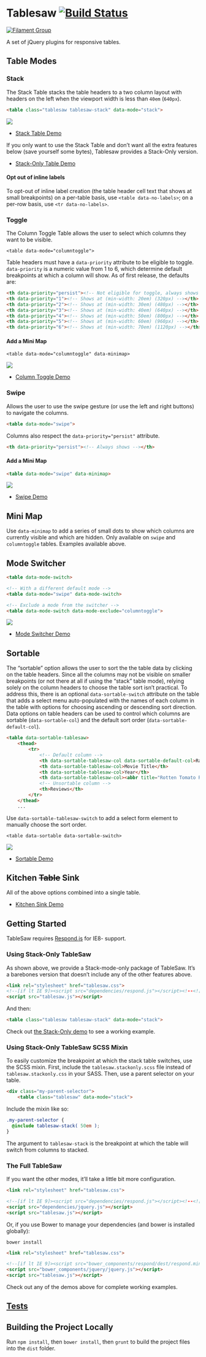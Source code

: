# Tablesaw [![Build Status](https://img.shields.io/travis/filamentgroup/tablesaw/master.svg)](https://travis-ci.org/filamentgroup/tablesaw)

[![Filament Group](http://filamentgroup.com/images/fg-logo-positive-sm-crop.png) ](http://www.filamentgroup.com/)

A set of jQuery plugins for responsive tables.

## Table Modes

### Stack

The Stack Table stacks the table headers to a two column layout with headers on the left when the viewport width is less than `40em` (`640px`).

```html
<table class="tablesaw tablesaw-stack" data-mode="stack">
```

![](docs/stack.gif)

* [Stack Table Demo](http://filamentgroup.github.io/tablesaw/demo/stack.html)

If you only want to use the Stack Table and don’t want all the extra features below (save yourself some bytes), Tablesaw provides a Stack-Only version.

* [Stack-Only Table Demo](http://filamentgroup.github.io/tablesaw/demo/stackonly.html)

#### Opt out of inline labels

To opt-out of inline label creation (the table header cell text that shows at small breakpoints) on a per-table basis, use `<table data-no-labels>`; on a per-row basis, use `<tr data-no-labels>`.

### Toggle

The Column Toggle Table allows the user to select which columns they want to be visible.

    <table data-mode="columntoggle">

Table headers must have a `data-priority` attribute to be eligible to toggle. `data-priority` is a numeric value from 1 to 6, which determine default breakpoints at which a column will show. As of first release, the defaults are:

```html
<th data-priority="persist"><!-- Not eligible for toggle, always shows --></th>
<th data-priority="1"><!-- Shows at (min-width: 20em) (320px) --></th>
<th data-priority="2"><!-- Shows at (min-width: 30em) (480px) --></th>
<th data-priority="3"><!-- Shows at (min-width: 40em) (640px) --></th>
<th data-priority="4"><!-- Shows at (min-width: 50em) (800px) --></th>
<th data-priority="5"><!-- Shows at (min-width: 60em) (960px) --></th>
<th data-priority="6"><!-- Shows at (min-width: 70em) (1120px) --></th>
```

#### Add a Mini Map

    <table data-mode="columntoggle" data-minimap>

![](docs/columntoggle-minimap.gif)

* [Column Toggle Demo](http://filamentgroup.github.io/tablesaw/demo/toggle.html)

### Swipe

Allows the user to use the swipe gesture (or use the left and right buttons) to navigate the columns.

```html
<table data-mode="swipe">
```

Columns also respect the `data-priority="persist"` attribute.

```html
<th data-priority="persist"><!-- Always shows --></th>
```

#### Add a Mini Map

```html
<table data-mode="swipe" data-minimap>
```

![](docs/swipe-minimap.gif)

* [Swipe Demo](http://filamentgroup.github.io/tablesaw/demo/swipe.html)

## Mini Map

Use `data-minimap` to add a series of small dots to show which columns are currently visible and which are hidden. Only available on `swipe` and `columntoggle` tables. Examples available above.

## Mode Switcher

```html
<table data-mode-switch>

<!-- With a different default mode -->
<table data-mode="swipe" data-mode-switch>

<!-- Exclude a mode from the switcher -->
<table data-mode-switch data-mode-exclude="columntoggle">
```

![](docs/mode-switch.gif)

* [Mode Switcher Demo](http://filamentgroup.github.io/tablesaw/demo/modeswitch.html)

## Sortable

The “sortable” option allows the user to sort the the table data by clicking on the table headers. Since all the columns may not be visible on smaller breakpoints (or not there at all if using the “stack” table mode), relying solely on the column headers to choose the table sort isn’t practical. To address this, there is an optional `data-sortable-switch` attribute on the table that adds a select menu auto-populated with the names of each column in the table with options for choosing ascending or descending sort direction. Data options on table headers can be used to control which columns are sortable (`data-sortable-col`) and the default sort order (`data-sortable-default-col`).

```html
<table data-sortable-tablesaw>
    <thead>
        <tr>
            <!-- Default column -->
            <th data-sortable-tablesaw-col data-sortable-default-col>Rank</th>
            <th data-sortable-tablesaw-col>Movie Title</th>
            <th data-sortable-tablesaw-col>Year</th>
            <th data-sortable-tablesaw-col><abbr title="Rotten Tomato Rating">Rating</abbr></th>
            <!-- Unsortable column -->
            <th>Reviews</th>
        </tr>
    </thead>
    ...
```

Use `data-sortable-tablesaw-switch` to add a select form element to manually choose the sort order.

    <table data-sortable data-sortable-switch>

![](docs/sortable.png)

* [Sortable Demo](http://filamentgroup.github.io/tablesaw/demo/sort.html)

## Kitchen ~~Table~~ Sink

All of the above options combined into a single table.

* [Kitchen Sink Demo](http://filamentgroup.github.io/tablesaw/demo/kitchensink.html)

## Getting Started

TableSaw requires [Respond.js](https://github.com/scottjehl/Respond) for IE8- support.

### Using Stack-Only TableSaw

As shown above, we provide a Stack-mode-only package of TableSaw. It’s a barebones version that doesn’t include any of the other features above.

```html
<link rel="stylesheet" href="tablesaw.css">
<!--[if lt IE 9]><script src="dependencies/respond.js"></script><!--<![endif]-->
<script src="tablesaw.js"></script>
```

And then:

```html
<table class="tablesaw tablesaw-stack" data-mode="stack">
```

Check out [the Stack-Only demo](http://filamentgroup.github.io/tablesaw/demo/stackonly.html) to see a working example.

### Using Stack-Only TableSaw SCSS Mixin

To easily customize the breakpoint at which the stack table switches, use the SCSS mixin.  First, include the `tablesaw.stackonly.scss` file instead of `tablesaw.stackonly.css` in your SASS. Then, use a parent selector on your table.

```html
<div class="my-parent-selector">
    <table class="tablesaw" data-mode="stack">
```

Include the mixin like so:

```scss
.my-parent-selector {
  @include tablesaw-stack( 50em );
}
```

The argument to `tablesaw-stack` is the breakpoint at which the table will switch from columns to stacked.

### The Full TableSaw 

If you want the other modes, it’ll take a little bit more configuration.

```html
<link rel="stylesheet" href="tablesaw.css">

<!--[if lt IE 9]><script src="dependencies/respond.js"></script><!--<![endif]-->
<script src="dependencies/jquery.js"></script>
<script src="tablesaw.js"></script>
```

Or, if you use Bower to manage your dependencies (and bower is installed globally):

    bower install

```html
<link rel="stylesheet" href="tablesaw.css">

<!--[if lt IE 9]><script src="bower_components/respond/dest/respond.min.js"></script><!--<![endif]-->
<script src="bower_components/jquery/jquery.js"></script>
<script src="tablesaw.js"></script>
```

Check out any of the demos above for complete working examples.

## [Tests](http://filamentgroup.github.io/tablesaw/test/tablesaw.html)

## Building the Project Locally

Run `npm install`, then `bower install`, then `grunt` to build the project files into the `dist` folder.